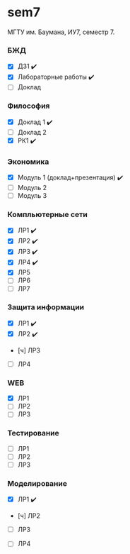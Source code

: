 # sem7
МГТУ им. Баумана, ИУ7, семестр 7.

### БЖД 
 - [x] ДЗ1 :heavy_check_mark:
 - [x] Лабораторные работы :heavy_check_mark:
 - [ ] Доклад 

### Философия
 - [x] Доклад 1 :heavy_check_mark:
 - [ ] Доклад 2
 - [x] РК1 :heavy_check_mark:

### Экономика 
 - [x] Модуль 1 (доклад+презентация) :heavy_check_mark:
 - [ ] Модуль 2
 - [ ] Модуль 3

### Компльютерные сети
 - [x] ЛР1 :heavy_check_mark: 
 - [x] ЛР2 :heavy_check_mark: 
 - [x] ЛР3 :heavy_check_mark:
 - [x] ЛР4 :heavy_check_mark:
 - [x] ЛР5
 - [ ] ЛР6
 - [ ] ЛР7

### Защита информации
 - [x] ЛР1 :heavy_check_mark:
 - [x] ЛР2 :heavy_check_mark:
 - [ч] ЛР3
 - [ ] ЛР4


### WEB 
 - [x] ЛР1 
 - [ ] ЛР2
 - [ ] ЛР3 

### Тестирование 
 - [ ] ЛР1 
 - [ ] ЛР2
 - [ ] ЛР3 

### Моделирование
 - [x] ЛР1 :heavy_check_mark: 
 - [ч] ЛР2
 - [ ] ЛР3
 - [ ] ЛР4

